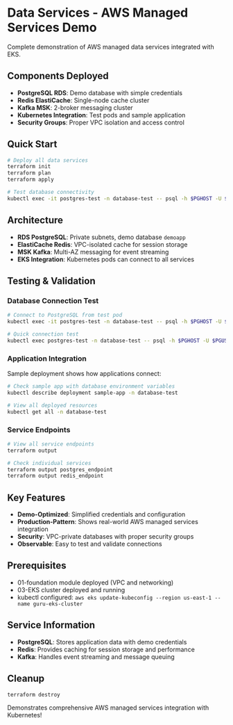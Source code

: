 # Data Services - AWS Managed Services Demo

Complete demonstration of AWS managed data services integrated with EKS.

## Components Deployed

- **PostgreSQL RDS**: Demo database with simple credentials
- **Redis ElastiCache**: Single-node cache cluster  
- **Kafka MSK**: 2-broker messaging cluster
- **Kubernetes Integration**: Test pods and sample application
- **Security Groups**: Proper VPC isolation and access control

## Quick Start

```bash
# Deploy all data services
terraform init
terraform plan
terraform apply

# Test database connectivity
kubectl exec -it postgres-test -n database-test -- psql -h $PGHOST -U $PGUSER -d $PGDATABASE
```

## Architecture

- **RDS PostgreSQL**: Private subnets, demo database `demoapp`
- **ElastiCache Redis**: VPC-isolated cache for session storage
- **MSK Kafka**: Multi-AZ messaging for event streaming
- **EKS Integration**: Kubernetes pods can connect to all services

## Testing & Validation

### Database Connection Test

```bash
# Connect to PostgreSQL from test pod
kubectl exec -it postgres-test -n database-test -- psql -h $PGHOST -U $PGUSER -d $PGDATABASE

# Quick connection test
kubectl exec postgres-test -n database-test -- psql -h $PGHOST -U $PGUSER -d $PGDATABASE -c "SELECT 'Connected!' as status;"
```

### Application Integration

Sample deployment shows how applications connect:

```bash
# Check sample app with database environment variables
kubectl describe deployment sample-app -n database-test

# View all deployed resources
kubectl get all -n database-test
```

### Service Endpoints

```bash
# View all service endpoints
terraform output

# Check individual services
terraform output postgres_endpoint
terraform output redis_endpoint
```

## Key Features

- **Demo-Optimized**: Simplified credentials and configuration
- **Production-Pattern**: Shows real-world AWS managed services integration
- **Security**: VPC-private databases with proper security groups
- **Observable**: Easy to test and validate connections
## Prerequisites

- 01-foundation module deployed (VPC and networking)
- 03-EKS cluster deployed and running
- kubectl configured: `aws eks update-kubeconfig --region us-east-1 --name guru-eks-cluster`

## Service Information

- **PostgreSQL**: Stores application data with demo credentials
- **Redis**: Provides caching for session storage and performance
- **Kafka**: Handles event streaming and message queuing

## Cleanup

```bash
terraform destroy
```

Demonstrates comprehensive AWS managed services integration with Kubernetes!
